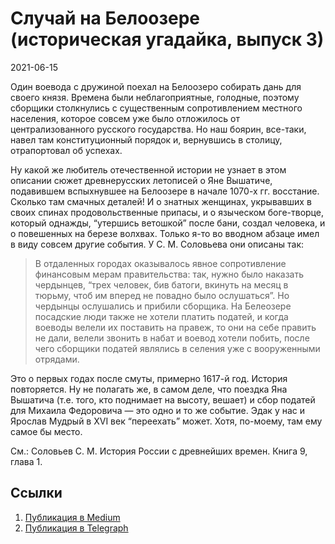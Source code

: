 # Случай на Белоозере (историческая угадайка, выпуск 3)


<p class="text-end time-holder"><time>2021-06-15</time></p>





Один воевода с дружиной поехал на Белоозеро собирать дань для своего
князя. Времена были неблагоприятные, голодные, поэтому сборщики
столкнулись с существенным сопротивлением местного населения, которое
совсем уже было отложилось от централизованного русского государства.
Но наш боярин, все-таки, навел там конституционный порядок и,
вернувшись в столицу, отрапортовал об успехах.

Ну какой же любитель отечественной истории не узнает в этом описании
сюжет древнерусских летописей о Яне Вышатиче, подавившем вспыхнувшее на
Белоозере в начале 1070-х гг. восстание. Сколько там смачных деталей! И
о знатных женщинах, укрывавших в своих спинах продовольственные
припасы, и о языческом боге-творце, который однажды, “утершись
ветошкой” после бани, создал человека, и о повешенных на березе
волхвах. Только я-то во вводном абзаце имел в виду совсем другие
события. У С. М. Соловьева они описаны так:

> В отдаленных городах оказывалось явное сопротивление финансовым
> мерам правительства: так, нужно было наказать чердынцев, “трех
> человек, бив батоги, вкинуть на месяц в тюрьму, чтоб им вперед не
> повадно было ослушаться”. Но чердынцы ослушались и прибили сборщика.
> На Белеозере посадские люди также не хотели платить податей, и когда
> воеводы велели их поставить на правеж, то они на себе править не
> дали, велели звонить в набат и воевод хотели побить, после чего
> сборщики податей являлись в селения уже с вооруженными отрядами.

Это о первых годах после смуты, примерно 1617-й год. История
повторяется. Ну не полагать же, в самом деле, что поездка Яна Вышатича
(т.е. того, кто поднимает на высоту, вешает) и сбор податей для Михаила
Федоровича — это одно и то же событие. Эдак у нас и Ярослав Мудрый в
XVI век “переехать” может. Хотя, по-моему, там ему самое бы место.

См.: Соловьев С. М. История России с древнейших времен. Книга 9,
глава 1.




## Ссылки

1. [Публикация в Medium](https://yababay.medium.com/случай-на-белоозере-историческая-угадайка-выпуск-3-66897bb27c6)
1. [Публикация в Telegraph](https://telegra.ph/Sluchaj-na-Beloozere-istoricheskaya-ugadajka-vypusk-3-06-15)

